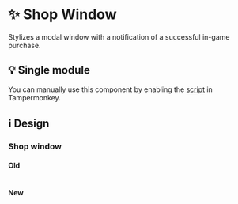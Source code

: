 # :sparkles: Shop Window

Stylizes a modal window with a notification of a successful in-game purchase.

## :bulb: Single module

You can manually use this component by enabling the [script](https://github.com/OrakomoRi/Severitium/blob/main/src/Shop/ShopWindow/ShopWindow.user.js?raw=true) in Tampermonkey.

## :information_source: Design

### Shop window

#### Old

![]()

#### New

![]()